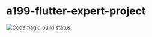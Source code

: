 # a199-flutter-expert-project

[![Codemagic build status](https://api.codemagic.io/apps/619856dd1cffa5a1acd4b9cf/619856dd1cffa5a1acd4b9ce/status_badge.svg)](https://codemagic.io/apps/619856dd1cffa5a1acd4b9cf/619856dd1cffa5a1acd4b9ce/latest_build)
